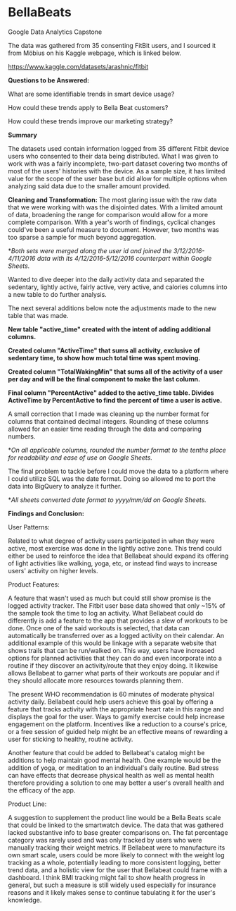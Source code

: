 # BellaBeats
Google Data Analytics Capstone

The data was gathered from 35 consenting FitBit users, and I sourced it from Möbius on his Kaggle webpage, which is linked below.

https://www.kaggle.com/datasets/arashnic/fitbit

**Questions to be Answered:**

What are some identifiable trends in smart device usage?

How could these trends apply to Bella Beat customers?

How could these trends improve our marketing strategy?

**Summary**

The datasets used contain information logged from 35 different Fitbit device users who consented to their data being distributed. What I was given to work with was a fairly incomplete, two-part dataset covering two months of most of the users' histories with the device. As a sample size, it has limited value for the scope of the user base but did allow for multiple options when analyzing said data due to the smaller amount provided.

**Cleaning and Transformation:**
The most glaring issue with the raw data that we were working with was the disjointed dates. With a limited amount of data, broadening the range for comparison would allow for a more complete comparison. With a year's worth of findings, cyclical changes could've been a useful measure to document. However, two months was too sparse a sample for much beyond aggregation.

**Both sets were merged along the user id and joined the 3/12/2016-4/11/2016 data with its 4/12/2016-5/12/2016 counterpart within Google Sheets.*

Wanted to dive deeper into the daily activity data and separated the sedentary, lightly active, fairly active, very active, and calories columns into a new table to do further analysis.

The next several additions below note the adjustments made to the new table that was made.

**New table "active_time" created with the intent of adding additional columns.**

**Created column "ActiveTime" that sums all activity, exclusive of sedentary time, to show how much total time was spent moving.**

**Created column "TotalWakingMin" that sums all of the activity of a user per day and will be the final component to make the last column.**

**Final column "PercentActive" added to the active_time table. Divides ActiveTime by PercentActive to find the percent of time a user is active.**

A small correction that I made was cleaning up the number format for columns that contained decimal integers. Rounding of these columns allowed for an easier time reading through the data and comparing numbers.

**On all applicable columns, rounded the number format to the tenths place for readability and ease of use on Google Sheets.*

The final problem to tackle before I could move the data to a platform where I could utilize SQL was the date format. Doing so allowed me to port the data into BigQuery to analyze it further.

**All sheets converted date format to yyyy/mm/dd on Google Sheets.*


**Findings and Conclusion:**

User Patterns:

Related to what degree of activity users participated in when they were active, most exercise was done in the lightly active zone. This trend could either be used to reinforce the idea that Bellabeat should expand its offering of light activities like walking, yoga, etc, or instead find ways to increase users' activity on higher levels.

Product Features:

A feature that wasn't used as much but could still show promise is the logged activity tracker. The Fitbit user base data showed that only ~15% of the sample took the time to log an activity. What Bellabeat could do differently is add a feature to the app that provides a slew of workouts to be done. Once one of the said workouts is selected, that data can automatically be transferred over as a logged activity on their calendar. An additional example of this would be linkage with a separate website that shows trails that can be run/walked on. This way, users have increased options for planned activities that they can do and even incorporate into a routine if they discover an activity/route that they enjoy doing. It likewise allows Bellabeat to garner what parts of their workouts are popular and if they should allocate more resources towards planning them.

The present WHO recommendation is 60 minutes of moderate physical activity daily. Bellabeat could help users achieve this goal by offering a feature that tracks activity with the appropriate heart rate in this range and displays the goal for the user. Ways to gamify exercise could help increase engagement on the platform. Incentives like a reduction to a course's price, or a free session of guided help might be an effective means of rewarding a user for sticking to healthy, routine activity.

Another feature that could be added to Bellabeat's catalog might be additions to help maintain good mental health. One example would be the addition of yoga, or meditation to an individual's daily routine. Bad stress can have effects that decrease physical health as well as mental health therefore providing a solution to one may better a user's overall health and the efficacy of the app.

Product Line:

A suggestion to supplement the product line would be a Bella Beats scale that could be linked to the smartwatch device. The data that was gathered lacked substantive info to base greater comparisons on. The fat percentage category was rarely used and was only tracked by users who were manually tracking their weight metrics. If Bellabeat were to manufacture its own smart scale, users could be more likely to connect with the weight log tracking as a whole, potentially leading to more consistent logging, better trend data, and a holistic view for the user that Bellabeat could frame with a dashboard. I think BMI tracking might fail to show health progress in general, but such a measure is still widely used especially for insurance reasons and it likely makes sense to continue tabulating it for the user's knowledge.
